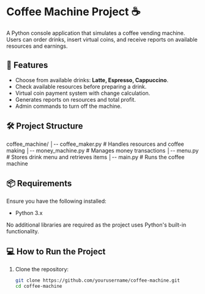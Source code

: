 # Coffee Machine Project ☕️

A Python console application that simulates a coffee vending machine. Users can order drinks, insert virtual coins, and receive reports on available resources and earnings.

## 🚀 Features

- Choose from available drinks: **Latte, Espresso, Cappuccino**.
- Check available resources before preparing a drink.
- Virtual coin payment system with change calculation.
- Generates reports on resources and total profit.
- Admin commands to turn off the machine.

## 🛠️ Project Structure
coffee_machine/
│-- coffee_maker.py      # Handles resources and coffee making
│-- money_machine.py     # Manages money transactions
│-- menu.py              # Stores drink menu and retrieves items
│-- main.py              # Runs the coffee machine


## 📦 Requirements

Ensure you have the following installed:

- Python 3.x

No additional libraries are required as the project uses Python's built-in functionality.

## 💻 How to Run the Project

1. Clone the repository:

   ```bash
   git clone https://github.com/yourusername/coffee-machine.git
   cd coffee-machine


